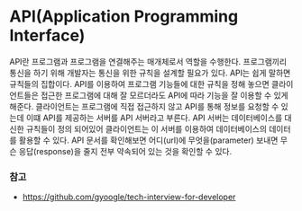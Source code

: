 # API(Application Programming Interface)

API란 프로그램과 프로그램을 연결해주는 매개체로서 역할을 수행한다. 프로그램끼리 통신을 하기 위해 개발자는 통신을 위한 규칙을 설계할 필요가 있다. API는 쉽게 말하면 규칙들의 집합이다. API를 이용하여 프로그램 기능들에 대한 규칙을 정해 놓으면 클라이언트들은 접근한 프로그램에 대해 잘 모르더라도 API에 따라 기능을 잘 이용할 수 있게 해준다. 클라이언트는 프로그램에 직접 접근하지 않고 API를 통해 정보를 요청할 수 있는데 이떄 API를 제공하는 서버를 API 서버라고 부른다. API 서버는 데이터베이스를 대신한 규칙들이 정의 되어있어 클라이언트는 이 서버를 이용하여 데이터베이스의 데이터를 활용할 수 있다. API 문서를 확인해보면 어디(url)에 무엇을(parameter) 보내면 무슨 응답(response)을 줄지 전부 약속되어 있는 것을 확인할 수 있다.

### 참고

- https://github.com/gyoogle/tech-interview-for-developer
